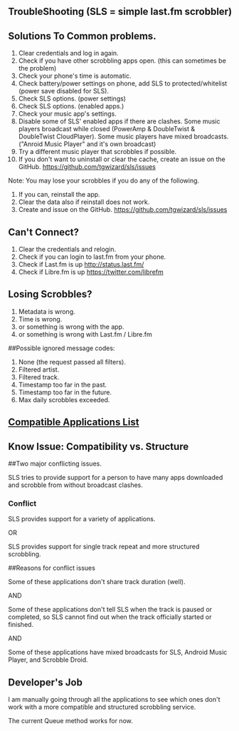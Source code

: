 TroubleShooting (SLS = simple last.fm scrobbler)
------------------------------------------------


Solutions To Common problems.
-----------------------------

1. Clear credentials and log in again.
2. Check if you have other scrobbling apps open. (this can sometimes be the problem)
3. Check your phone's time is automatic.
4. Check battery/power settings on phone, add SLS to protected/whitelist (power save disabled for SLS).
5. Check SLS options. (power settings)
6. Check SLS options. (enabled apps.)
7. Check your music app's settings.
8. Disable some of SLS' enabled apps if there are clashes. Some music players broadcast while closed (PowerAmp & DoubleTwist & DoubleTwist CloudPlayer). Some music players have mixed broadcasts. ("Anroid Music Player" and it's own broadcast)
9. Try a different music player that scrobbles if possible.
10. If you don't want to uninstall or clear the cache, create an issue on the GitHub. https://github.com/tgwizard/sls/issues

Note: You may lose your scrobbles if you do any of the following.

1. If you can, reinstall the app.
2. Clear the data also if reinstall does not work.
3. Create and issue on the GitHub. https://github.com/tgwizard/sls/issues

Can't Connect?
--------------

1. Clear the credentials and relogin.
2. Check if you can login to last.fm from your phone.
3. Check if Last.fm is up http://status.last.fm/
4. Check if Libre.fm is up https://twitter.com/librefm


Losing Scrobbles?
-----------------

1. Metadata is wrong.
2. Time is wrong.
3. or something is wrong with the app.
4. or something is wrong with Last.fm / Libre.fm

##Possible ignored message codes:

1. None (the request passed all filters).
2. Filtered artist.
3. Filtered track.
4. Timestamp too far in the past.
5. Timestamp too far in the future.
6. Max daily scrobbles exceeded.


[Compatible Applications List](https://github.com/tgwizard/sls/blob/master/Compatability.md)
--------------------------------------------------------------------------------------------


Know Issue: Compatibility vs. Structure
---------------------------------------

##Two major conflicting issues.

SLS tries to provide support for a person to have many apps downloaded and scrobble from without broadcast clashes.

### Conflict

SLS provides support for a variety of applications.

OR

SLS provides support for single track repeat and more structured scrobbling.


##Reasons for conflict issues

Some of these applications don't share track duration (well).

AND

Some of these applications don't tell SLS when the track is paused or completed, so SLS cannot find out when the track officially started or finished.

AND

Some of these applications have mixed broadcasts for SLS, Android Music Player, and Scrobble Droid.


Developer's Job
---------------

I am manually going through all the applications to see which ones don't work with a more compatible and structured scrobbling service.

The current Queue method works for now.
